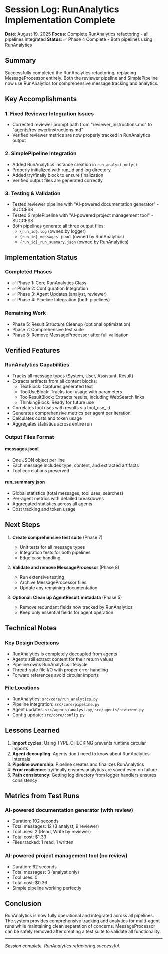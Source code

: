 # Session Log: RunAnalytics Implementation Complete

**Date**: August 19, 2025
**Focus**: Complete RunAnalytics refactoring - all pipelines integrated
**Status**: ✅ Phase 4 Complete - Both pipelines using RunAnalytics

## Summary

Successfully completed the RunAnalytics refactoring, replacing MessageProcessor entirely. Both the reviewer pipeline and SimplePipeline now use RunAnalytics for comprehensive message tracking and analytics.

## Key Accomplishments

### 1. Fixed Reviewer Integration Issues

- Corrected reviewer prompt path from "reviewer_instructions.md" to "agents/reviewer/instructions.md"
- Verified reviewer metrics are now properly tracked in RunAnalytics output

### 2. SimplePipeline Integration

- Added RunAnalytics instance creation in `run_analyst_only()`
- Properly initialized with run_id and log directory
- Added try/finally block to ensure finalization
- Verified output files are generated correctly

### 3. Testing & Validation

- Tested reviewer pipeline with "AI-powered documentation generator" - SUCCESS
- Tested SimplePipeline with "AI-powered project management tool" - SUCCESS
- Both pipelines generate all three output files:
  - `{run_id}.log` (owned by logger)
  - `{run_id}_messages.jsonl` (owned by RunAnalytics)
  - `{run_id}_run_summary.json` (owned by RunAnalytics)

## Implementation Status

### Completed Phases

- ✅ Phase 1: Core RunAnalytics Class
- ✅ Phase 2: Configuration Integration
- ✅ Phase 3: Agent Updates (analyst, reviewer)
- ✅ Phase 4: Pipeline Integration (both pipelines)

### Remaining Work

- Phase 5: Result Structure Cleanup (optional optimization)
- Phase 7: Comprehensive test suite
- Phase 8: Remove MessageProcessor after full validation

## Verified Features

### RunAnalytics Capabilities

- Tracks all message types (System, User, Assistant, Result)
- Extracts artifacts from all content blocks:
  - TextBlock: Captures generated text
  - ToolUseBlock: Tracks tool usage with parameters
  - ToolResultBlock: Extracts results, including WebSearch links
  - ThinkingBlock: Ready for future use
- Correlates tool uses with results via tool_use_id
- Generates comprehensive metrics per agent per iteration
- Calculates costs and token usage
- Aggregates statistics across entire run

### Output Files Format

#### messages.jsonl

- One JSON object per line
- Each message includes type, content, and extracted artifacts
- Tool correlations preserved

#### run_summary.json

- Global statistics (total messages, tool uses, searches)
- Per-agent metrics with detailed breakdowns
- Aggregated statistics across all agents
- Cost tracking and token usage

## Next Steps

1. **Create comprehensive test suite** (Phase 7)
   - Unit tests for all message types
   - Integration tests for both pipelines
   - Edge case handling

2. **Validate and remove MessageProcessor** (Phase 8)
   - Run extensive testing
   - Archive MessageProcessor files
   - Update any remaining documentation

3. **Optional: Clean up AgentResult.metadata** (Phase 5)
   - Remove redundant fields now tracked by RunAnalytics
   - Keep only essential fields for agent operation

## Technical Notes

### Key Design Decisions

- RunAnalytics is completely decoupled from agents
- Agents still extract content for their return values
- Pipeline owns RunAnalytics lifecycle
- Thread-safe file I/O with proper error handling
- Forward references avoid circular imports

### File Locations

- RunAnalytics: `src/core/run_analytics.py`
- Pipeline integration: `src/core/pipeline.py`
- Agent updates: `src/agents/analyst.py`, `src/agents/reviewer.py`
- Config update: `src/core/config.py`

## Lessons Learned

1. **Import cycles**: Using TYPE_CHECKING prevents runtime circular imports
2. **Agent decoupling**: Agents don't need to know about RunAnalytics internals
3. **Pipeline ownership**: Pipeline creates and finalizes RunAnalytics
4. **Error resilience**: try/finally ensures analytics are saved even on failure
5. **Path consistency**: Getting log directory from logger handlers ensures consistency

## Metrics from Test Runs

### AI-powered documentation generator (with review)

- Duration: 102 seconds
- Total messages: 12 (3 analyst, 9 reviewer)
- Tool uses: 2 (Read, Write by reviewer)
- Total cost: $1.33
- Files tracked: 1 read, 1 written

### AI-powered project management tool (no review)

- Duration: 62 seconds
- Total messages: 3 (analyst only)
- Tool uses: 0
- Total cost: $0.36
- Simple pipeline working perfectly

## Conclusion

RunAnalytics is now fully operational and integrated across all pipelines. The system provides comprehensive tracking and analytics for multi-agent runs while maintaining clean separation of concerns. MessageProcessor can be safely removed after creating a test suite to validate all functionality.

---

*Session complete. RunAnalytics refactoring successful.*
